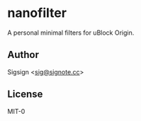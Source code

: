 # nanofilter
A personal minimal filters for uBlock Origin.

## Author

Sigsign <<sig@signote.cc>>

## License

MIT-0
